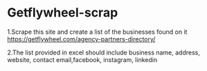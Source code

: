 # Getflywheel-scrap

1.Scrape this site and create a list of the businesses found on it https://getflywheel.com/agency-partners-directory/

2.The list provided in excel should include business name, address, website, contact email,facebook, instagram, linkedin


